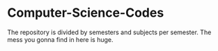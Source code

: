 # Computer-Science-Codes

<p>
    The repository is divided by semesters and subjects per semester.
    The mess you gonna find in here is huge.
</p>

